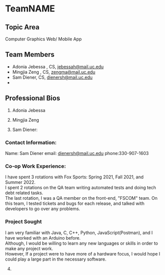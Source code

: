 # TeamNAME

## Topic Area
Computer Graphics Web/ Mobile App

## Team Members
- Adonia Jebessa , CS, jebessah@mail.uc.edu
- Mingjia Zeng  , CS, zengma@mail.uc.edu
- Sam Diener, CS, dienersh@mail.uc.edu
-

## Professional Bios
1. Adonia Jebessa

2. Mingjia Zeng

3. Sam Diener:

### Contact Information:  
Name: Sam Diener
email: dienersh@mail.uc.edu
phone:330-907-1603

### Co-op Work Experience:

I have spent 3 rotations with Fox Sports: Spring 2021, Fall 2021, and Summer 2022.  
I spent 2 rotations on the QA team writing automated tests and doing tech debt related tasks.  
The last rotation, I was a QA member on the front-end, "FSCOM" team. 
 On this team, I tested tickets and bugs for each release, and talked with developers to go over any problems.

### Project Sought

I am very familiar with Java, C, C++, Python, JavaScript(Postman), and I have worked with an Arduino before.  
Although, I would be willing to learn any new languages or skills in order to make any project work.  
However, If a project were to have more of a hardware focus, I would hope I could play a large part in the necessary software.

4.

